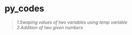 # py_codes
>_1.Swaping values of two variables using temp variable\
> 2.Addition of two given numbers_

